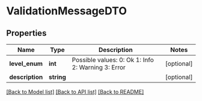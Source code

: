 # ValidationMessageDTO

## Properties
Name | Type | Description | Notes
------------ | ------------- | ------------- | -------------
**level_enum** | **int** | Possible values:  0: Ok  1: Info  2: Warning  3: Error | [optional] 
**description** | **string** |  | [optional] 

[[Back to Model list]](../README.md#documentation-for-models) [[Back to API list]](../README.md#documentation-for-api-endpoints) [[Back to README]](../README.md)


